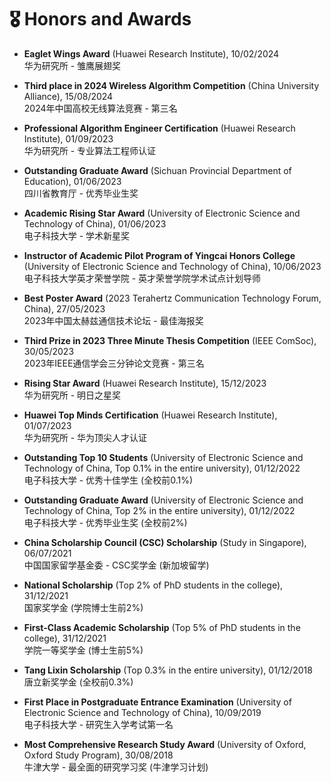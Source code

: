 # 🎖️ Honors and Awards 

- **Eaglet Wings Award** (Huawei Research Institute), 10/02/2024  
  华为研究所 - 雏鹰展翅奖

- **Third place in 2024 Wireless Algorithm Competition** (China University Alliance), 15/08/2024  
  2024年中国高校无线算法竞赛 - 第三名

- **Professional Algorithm Engineer Certification** (Huawei Research Institute), 01/09/2023  
  华为研究所 - 专业算法工程师认证

- **Outstanding Graduate Award** (Sichuan Provincial Department of Education), 01/06/2023  
  四川省教育厅 - 优秀毕业生奖

- **Academic Rising Star Award** (University of Electronic Science and Technology of China), 01/06/2023  
  电子科技大学 - 学术新星奖

- **Instructor of Academic Pilot Program of Yingcai Honors College** (University of Electronic Science and Technology of China), 10/06/2023  
  电子科技大学英才荣誉学院 - 英才荣誉学院学术试点计划导师

- **Best Poster Award** (2023 Terahertz Communication Technology Forum, China), 27/05/2023  
  2023年中国太赫兹通信技术论坛 - 最佳海报奖

- **Third Prize in 2023 Three Minute Thesis Competition** (IEEE ComSoc), 30/05/2023  
  2023年IEEE通信学会三分钟论文竞赛 - 第三名

- **Rising Star Award** (Huawei Research Institute), 15/12/2023  
  华为研究所 - 明日之星奖

- **Huawei Top Minds Certification** (Huawei Research Institute), 01/07/2023  
  华为研究所 - 华为顶尖人才认证

- **Outstanding Top 10 Students** (University of Electronic Science and Technology of China, Top 0.1% in the entire university), 01/12/2022  
  电子科技大学 - 优秀十佳学生 (全校前0.1%)

- **Outstanding Graduate Award** (University of Electronic Science and Technology of China, Top 2% in the entire university), 01/12/2022  
  电子科技大学 - 优秀毕业生奖 (全校前2%)

- **China Scholarship Council (CSC) Scholarship** (Study in Singapore), 06/07/2021  
  中国国家留学基金委 - CSC奖学金 (新加坡留学)

- **National Scholarship** (Top 2% of PhD students in the college), 31/12/2021  
  国家奖学金 (学院博士生前2%)

- **First-Class Academic Scholarship** (Top 5% of PhD students in the college), 31/12/2021  
  学院一等奖学金 (博士生前5%)

- **Tang Lixin Scholarship** (Top 0.3% in the entire university), 01/12/2018  
  唐立新奖学金 (全校前0.3%)

- **First Place in Postgraduate Entrance Examination** (University of Electronic Science and Technology of China), 10/09/2019  
  电子科技大学 - 研究生入学考试第一名

- **Most Comprehensive Research Study Award** (University of Oxford, Oxford Study Program), 30/08/2018  
  牛津大学 - 最全面的研究学习奖 (牛津学习计划)

